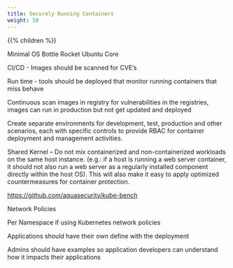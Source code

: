 ```yaml
---
title: Securely Running Containers
weight: 50
---
```


{{% children  %}}

Minimal OS
Bottle Rocket
Ubuntu Core


CI/CD - Images should be scanned for CVE’s

Run time - tools should be deployed that monitor running containers that miss behave

Continuous scan images in registry for vulnerabilities in the registries, images can run in production but not get updated and deployed


Create separate environments for development, test, production and other scenarios, each with specific controls to provide RBAC for container deployment and management activities.

Shared Kernel – Do not mix containerized and non-containerized workloads on the same host instance. (e.g.: if a host is running a web server container, it should not also run a web server as a regularly installed component directly within the host OS). This will also make it easy to apply optimized countermeasures for container protection.

https://github.com/aquasecurity/kube-bench

Network Policies

Per Namespace if using Kubernetes network policies

Applications should have their own define with the deployment

Admins should have examples so application developers can understand how it impacts their applications
